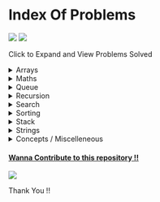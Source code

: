 # Index Of Problems

<a href ="https://github.com/Jiganesh/High-On-DSA/blob/main/.dev/allProblemsSolved.md"><img src="https://img.shields.io/badge/Total Problems Solved- 103 -brightgreen?"></a> <img src="https://img.shields.io/badge/Licensed- MIT -blue?">



Click to Expand and View Problems Solved
<details>
<summary>Arrays</summary>

- https://leetcode.com/problems/two-sum/ ```Easy```
- https://leetcode.com/problems/two-sum-ii-input-array-is-sorted/ ```Easy```
- https://leetcode.com/problems/build-array-from-permutation/ ```Easy```
- https://leetcode.com/problems/concatenation-of-array/ ```Easy```
- https://leetcode.com/problems/running-sum-of-1d-array/ ```Easy```
- https://leetcode.com/problems/richest-customer-wealth/ ```Easy```
- https://leetcode.com/problems/shuffle-the-array/ ```Easy```
- https://leetcode.com/problems/number-of-good-pairs/ ```Easy```
- https://leetcode.com/problems/how-many-numbers-are-smaller-than-the-current-number/ ```Easy```
- https://leetcode.com/problems/create-target-array-in-the-given-order/ ```Easy```
- https://leetcode.com/problems/check-if-the-sentence-is-pangram/ ```Easy```
- https://leetcode.com/problems/count-items-matching-a-rule/ ```Easy```
- https://leetcode.com/problems/find-the-highest-altitude/ ```Easy```
- https://leetcode.com/problems/flipping-an-image/ ```Easy```
- https://leetcode.com/problems/find-first-palindromic-string-in-the-array/ ```Easy```
- https://leetcode.com/problems/matrix-diagonal-sum/ ```Easy```
- https://leetcode.com/problems/maximum-subarray/ ```Easy```
- https://leetcode.com/problems/kids-with-the-greatest-number-of-candies/ ```Easy```
- https://leetcode.com/problems/kids-with-the-greatest-number-of-candies/ ```Easy```
- https://leetcode.com/problems/transpose-matrix/ ```Easy```
- https://leetcode.com/problems/find-numbers-with-even-number-of-digits/ ```Easy```
- https://leetcode.com/problems/add-to-array-form-of-integer/ ```Easy```
- https://leetcode.com/problems/maximum-population-year/ ```Easy```
- https://leetcode.com/problems/find-n-unique-integers-sum-up-to-zero/ ```Easy```
- https://leetcode.com/problems/determine-whether-matrix-can-be-obtained-by-rotation/ ```Easy```
- https://leetcode.com/problems/cells-with-odd-values-in-a-matrix/ ```Easy```
- https://leetcode.com/problems/matrix-diagonal-sum/ ```Easy```
- https://leetcode.com/problems/plus-one/ ```Easy```
- https://leetcode.com/problems/lucky-numbers-in-a-matrix/ ```Easy```
- https://leetcode.com/problems/reshape-the-matrix/ ```Easy```
- https://leetcode.com/problems/remove-duplicates-from-sorted-array/ ```Easy```
- https://leetcode.com/problems/spiral-matrix/ ```Medium```
- https://leetcode.com/problems/spiral-matrix-ii/ ```Medium```
- https://leetcode.com/problems/spiral-matrix-iii/ ```Medium``` ```Recommended```
- https://leetcode.com/problems/set-matrix-zeroes/ ```Medium```
- https://leetcode.com/problems/product-of-array-except-self/ ```Medium```
- https://leetcode.com/problems/number-of-smooth-descent-periods-of-a-stock/ ```Medium```
- https://leetcode.com/problems/find-first-and-last-position-of-element-in-sorted-array/ ```Medium```
- https://leetcode.com/problems/jump-game/ ```Medium```
- https://leetcode.com/problems/rotate-array/ ```Medium```
- https://leetcode.com/problems/sort-colors/ ```Medium```
- https://leetcode.com/problems/house-robber/ ```Medium```

<details>
<summary>LinkedLists</summary>

- https://leetcode.com/problems/maximum-twin-sum-of-a-linked-list/ ```Medium```


</details>


</details>

<details>
<summary>Maths</summary>

- https://leetcode.com/problems/find-numbers-with-even-number-of-digits/ ```Easy```
- https://leetcode.com/problems/smallest-integer-divisible-by-k/ ```Medium```
</details>

<details>
<summary>Queue</summary>

- https://leetcode.com/problems/implement-queue-using-stacks/ ```Easy```
- https://leetcode.com/problems/time-needed-to-buy-tickets/ ```Easy```
- [https://www.codingninjas.com/reverse-first-k-elements-of-queue](https://www.codingninjas.com/codestudio/guided-paths/data-structures-algorithms/content/118523/offering/1380947?leftPanelTab=0) ```Easy```
- https://leetcode.com/problems/design-circular-queue/ ```Medium```
- https://leetcode.com/problems/find-the-winner-of-the-circular-game/ ```Medium```
- https://leetcode.com/problems/design-front-middle-back-queue/ ```Medium```
- https://leetcode.com/problems/product-of-the-last-k-numbers/ ```Medium```
</details>

<details>
<summary>Recursion</summary>

- https://leetcode.com/problems/number-of-steps-to-reduce-a-number-to-zero/ ```Easy```
- https://www.geeksforgeeks.org/sum-triangle-from-array/ ```Easy``` ```GFG```

</details>


<details>
<summary>Search</summary>

- https://leetcode.com/problems/binary-search/ ```Very Easy```
- https://leetcode.com/problems/richest-customer-wealth/ ```Very Easy```
- https://leetcode.com/problems/sqrtx/ ```Very Easy```
- https://leetcode.com/problems/first-bad-version/ ```Very Easy```
- https://leetcode.com/problems/valid-perfect-square/ ```Very Easy```
- https://leetcode.com/problems/guess-number-higher-or-lower/ ```Very Easy```
- https://leetcode.com/problems/find-smallest-letter-greater-than-target/ ```Easy```
- https://leetcode.com/problems/peak-index-in-a-mountain-array/ ```Easy```
- https://leetcode.com/problems/find-peak-element/ ```Easy```
- https://leetcode.com/problems/arranging-coins/ ```Easy```
- https://leetcode.com/problems/check-if-n-and-its-double-exist/ ```Easy```
- https://leetcode.com/problems/fair-candy-swap/ ```Easy```
- https://leetcode.com/problems/kth-missing-positive-number/ ```Easy```
- https://leetcode.com/problems/intersection-of-two-arrays/ ```Easy```
- https://leetcode.com/problems/intersection-of-two-arrays-ii/ ```Easy```
- https://leetcode.com/problems/special-array-with-x-elements-greater-than-or-equal-x/ ```Easy```
- https://leetcode.com/problems/search-insert-position/ ```Easy```
- https://leetcode.com/problems/count-negative-numbers-in-a-sorted-matrix/ ```Easy```
- https://www.geeksforgeeks.org/find-rotation-count-rotated-sorted-array/ ```Easy```
- https://leetcode.com/problems/find-first-and-last-position-of-element-in-sorted-array/ ```Easy```
- https://leetcode.com/problems/find-minimum-in-rotated-sorted-array/ ```Medium```
- https://leetcode.com/problems/find-right-interval/ ```Medium```
- https://leetcode.com/problems/find-peak-element/ ```Medium```
- https://leetcode.com/problems/find-peak-element/ ```Medium```
- https://leetcode.com/problems/reach-a-number/ ```Medium```
- https://leetcode.com/problems/search-a-2d-matrix/ ```Medium```
- https://leetcode.com/problems/search-a-2d-matrix-ii/ ```Medium```
- https://leetcode.com/problems/search-in-rotated-sorted-array/ ```Medium```
- https://leetcode.com/problems/search-in-rotated-sorted-array-ii/ ```Medium```
- https://leetcode.com/problems/single-element-in-a-sorted-array/ ```Medium```
- https://leetcode.com/problems/find-in-mountain-array/ ```Hard```
</details>

<details>
<summary>Sorting</summary>

- BubbleSort
- CycleSort
    - https://leetcode.com/problems/missing-number/ ```Easy```
    - https://leetcode.com/problems/set-mismatch/ ```Easy```
    - https://leetcode.com/problems/find-all-numbers-disappeared-in-an-array/ ```Easy```
    - https://leetcode.com/problems/find-the-duplicate-number/ ```Medium```
    - https://leetcode.com/problems/find-all-duplicates-in-an-array/ ```Medium```

- InsertionSort
- SelectionSort
</details>

<details>
<summary>Stack</summary>

- https://leetcode.com/problems/min-stack/ ```Easy```
- https://leetcode.com/problems/backspace-string-compare/ ```Easy```
- https://leetcode.com/problems/implement-stack-using-queues/ ```Easy```
- https://leetcode.com/problems/valid-parentheses/ ```Easy```
- https://leetcode.com/problems/next-greater-element-i/ ```Easy```
- https://www.interviewbit.com/problems/nearest-smaller-element/# ```Easy```
- https://practice.geeksforgeeks.org/problems/sort-a-stack/1 ```Easy```
- https://leetcode.com/problems/largest-rectangle-in-histogram/ ```Hard```
- https://leetcode.com/problems/maximal-rectangle/ ```Hard```
</details>


<details>
<summary>Strings</summary>

- https://leetcode.com/problems/find-first-palindromic-string-in-the-array/ ```Easy```
- https://leetcode.com/problems/capitalize-the-title/ ```Easy```
- https://leetcode.com/problems/adding-spaces-to-a-string/ ```Medium```
- https://leetcode.com/problems/longest-palindrome-by-concatenating-two-letter-words/ ```Medium```


</details>

<details>
<summary>Concepts / Miscelleneous </summary>

- recursion
    - Print Number from 1 to N && from N to 1 && from 1 to N and N to 1 in same
    - Sum and Product ```Factorial``` of Number from 1 To N
    - Sum and Product of Digits in a  Number
    - Reverse A Number
    - Maximize The Number By Swapping Adjacent Two Digits ```Not Yet Solved```

- binarySearch
    - Order Agnostic Binary Search ```Binary Search```
    - Search in Infinite Array ```Binary Search```
    - Find Binary Search Ceiling Value ```Binary Search```
    - Find Binary Search Floor Value```Binary Search```
    - Find Pivot in Rotated Sorted Array ```Binary Search```
    - Find Pivot in Rotated Sorted Element with Duplicates  ```Binary Search```
    - Rotation Count for Rotated Array ```Binary Search```
    - Search in Sorted Row and Column Wise Matrix ```Binary Search```
    - Search a Matrix sorted Row and Column wise ```Binary Search , Matrix```
    - Search a Sorted Matrix ```Binary Search , Matrix```
</details>


<a href= "https://github.com/Jiganesh/High-On-DSA/blob/main/.dev/guidelines.md" title ="Click Me !!"><h4> Wanna Contribute to this repository !! </h4></a>

<a href = "https://github.com/Jiganesh/High-On-DSA/blob/main/.dev/resourcesWorthReading.md" title ="Click Me!"><img src="https://img.shields.io/badge/-Resources%20Worth%20Reading-blueviolet"></a>

Thank You !! 
